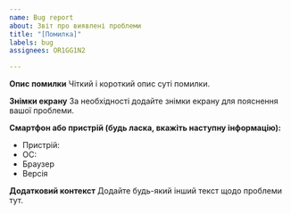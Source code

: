 ```yaml
---
name: Bug report
about: Звіт про виявлені проблеми
title: "[Помилка]"
labels: bug
assignees: OR1GG1N2

---
```


**Опис помилки**
Чіткий і короткий опис суті помилки.

**Знімки екрану**
За необхідності додайте знімки екрану для пояснення вашої проблеми.


**Смартфон або пристрій (будь ласка, вкажіть наступну інформацію):**
 - Пристрій: 
 - ОС: 
 - Браузер 
 - Версія 

**Додатковий контекст**
Додайте будь-який інший текст щодо проблеми тут.
